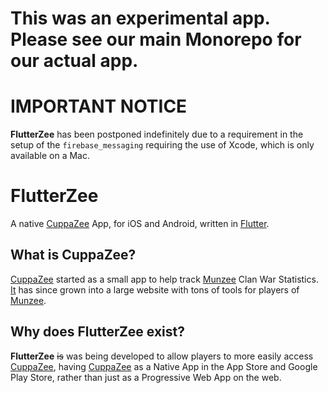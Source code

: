 # This was an experimental app. Please see our main Monorepo for our actual app.

# IMPORTANT NOTICE
**FlutterZee** has been postponed indefinitely due to a requirement in the setup of the `firebase_messaging` requiring the use of Xcode, which is only available on a Mac.

# FlutterZee
A native [CuppaZee](https://cuppazee.uk/) App, for iOS and Android, written in [Flutter](https://flutter.dev/).

## What is CuppaZee?
[CuppaZee](https://cuppazee.uk/) started as a small app to help track [Munzee](https://playmunzee.com/) Clan War Statistics. [It](https://cuppazee.uk/) has since grown into a large website with tons of tools for players of [Munzee](https://playmunzee.com/).

## Why does FlutterZee exist?
**FlutterZee** ~~is~~ was being developed to allow players to more easily access [CuppaZee](https://cuppazee.uk/), having [CuppaZee](https://cuppazee.uk/) as a Native App in the App Store and Google Play Store, rather than just as a Progressive Web App on the web.
